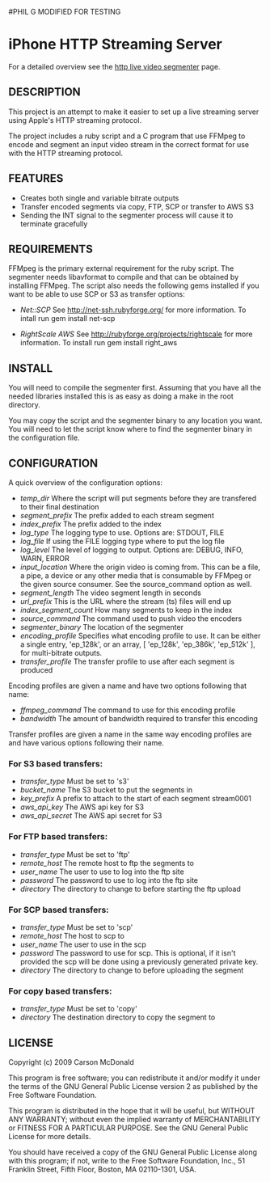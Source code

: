 #PHIL G MODIFIED FOR TESTING

iPhone HTTP Streaming Server
============================

For a detailed overview see the [http live video segmenter](http://www.ioncannon.net/projects/http-live-video-stream-segmenter-and-distributor/) page.

## DESCRIPTION

This project is an attempt to make it easier to set up a live streaming server using Apple's HTTP streaming protocol.

The project includes a ruby script and a C program that use FFMpeg to encode and segment an input video stream in the correct format for use with the HTTP streaming protocol.

## FEATURES

- Creates both single and variable bitrate outputs
- Transfer encoded segments via copy, FTP, SCP or transfer to AWS S3
- Sending the INT signal to the segmenter process will cause it to terminate gracefully 

## REQUIREMENTS

FFMpeg is the primary external requirement for the ruby script. The segmenter needs libavformat to compile and that can be obtained by installing FFMpeg. The script also needs the following gems installed if you want to be able to use SCP or S3 as transfer options:

- *Net::SCP*
	See http://net-ssh.rubyforge.org/ for more information. To intall run gem install net-scp

- *RightScale AWS*
	See http://rubyforge.org/projects/rightscale for more information. To install run gem install right_aws

## INSTALL

You will need to compile the segmenter first. Assuming that you have all the needed libraries installed this is as easy as doing a make in the root directory. 

You may copy the script and the segmenter binary to any location you want. You will need to let the script know where to find the segmenter binary in the configuration file.

## CONFIGURATION

A quick overview of the configuration options:

- *temp_dir* 
	Where the script will put segments before they are transfered to their final destination
- *segment_prefix* 
	The prefix added to each stream segment 
- *index_prefix* 
	The prefix added to the index
- *log_type* 
	The logging type to use. Options are: STDOUT, FILE
- *log_file* 
	If using the FILE logging type where to put the log file
- *log_level* 
	The level of logging to output. Options are: DEBUG, INFO, WARN, ERROR
- *input_location* 
	Where the origin video is coming from. This can be a file, a pipe, a device or any other media that is consumable by FFMpeg or the given source consumer. See the source_command option as well.
- *segment_length* 
	The video segment length in seconds
- *url_prefix* 
	This is the URL where the stream (ts) files will end up
- *index_segment_count* 
	How many segments to keep in the index
- *source_command* 
	The command used to push video the encoders
- *segmenter_binary* 
	The location of the segmenter
- *encoding_profile* 
	Specifies what encoding profile to use. It can be either a single entry, 'ep_128k', or an array, [ 'ep_128k', 'ep_386k', 'ep_512k' ], for multi-bitrate outputs.
- *transfer_profile* 
	The transfer profile to use after each segment is produced

Encoding profiles are given a name and have two options following that name:

- *ffmpeg_command*
	The command to use for this encoding profile
- *bandwidth* 
	The amount of bandwidth required to transfer this encoding

Transfer profiles are given a name in the same way encoding profiles are and have various options following their name.

### For S3 based transfers:
- *transfer_type*
	Must be set to 's3'
- *bucket_name* 
	The S3 bucket to put the segments in
- *key_prefix* 
	A prefix to attach to the start of each segment stream0001
- *aws_api_key* 
	The AWS api key for S3
- *aws_api_secret* 
	The AWS api secret for S3

### For FTP based transfers:
- *transfer_type*
	Must be set to 'ftp'
- *remote_host*
	The remote host to ftp the segments to
- *user_name*
	The user to use to log into the ftp site
- *password*
	The password to use to log into the ftp site
- *directory*
	The directory to change to before starting the ftp upload

### For SCP based transfers:
- *transfer_type*
	Must be set to 'scp'
- *remote_host*
	The host to scp to
- *user_name*
	The user to use in the scp
- *password*
	The password to use for scp. This is optional, if it isn't provided the scp will be done using a previously generated private key.
- *directory*
	The directory to change to before uploading the segment

### For copy based transfers:
- *transfer_type*
	Must be set to 'copy'
- *directory*
	The destination directory to copy the segment to

## LICENSE

Copyright (c) 2009 Carson McDonald

This program is free software; you can redistribute it and/or
modify it under the terms of the GNU General Public License version 2
as published by the Free Software Foundation.

This program is distributed in the hope that it will be useful,
but WITHOUT ANY WARRANTY; without even the implied warranty of
MERCHANTABILITY or FITNESS FOR A PARTICULAR PURPOSE.  See the
GNU General Public License for more details.

You should have received a copy of the GNU General Public License
along with this program; if not, write to the Free Software
Foundation, Inc., 51 Franklin Street, Fifth Floor, Boston, MA  02110-1301, USA.

